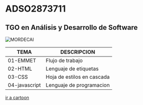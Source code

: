 # **ADSO2873711**
## TGO en Análisis y Desarrollo de Software

![MORDECAI](http://tinyurl.com/747apa66)


|TEMA | DESCRIPCION |
|---- | ----------- |
|01-EMMET | Flujo de trabajo |
|02-HTML | Lenguaje de etiquetas |   
|03-CSS | Hoja de estilos en cascada |
|04-javascript | Lenguaje de programacion | 

[ir a cartoon](https://www.cartoonnetwork.es)

